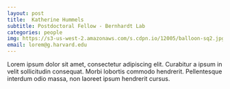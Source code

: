 ```yaml
---
layout: post
title:  Katherine Hummels
subtitle: Postdoctoral Fellow - Bernhardt Lab
categories: people
img: https://s3-us-west-2.amazonaws.com/s.cdpn.io/12005/balloon-sq2.jpg
email: lorem@g.harvard.edu
---
```

Lorem ipsum dolor sit amet, consectetur adipiscing elit. Curabitur a ipsum in velit sollicitudin consequat. Morbi lobortis commodo hendrerit. Pellentesque interdum odio massa, non laoreet ipsum hendrerit cursus.
